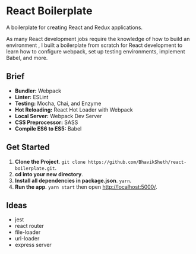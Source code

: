 # React Boilerplate
A boilerplate for creating React and Redux applications.

As many React development jobs require the knowledge of how to build an environment , I built a boilerplate from scratch for React development to learn how to configure webpack, set up testing environments, implement Babel, and more.

## Brief

* **Bundler:** Webpack
* **Linter:** ESLint
* **Testing:** Mocha, Chai, and Enzyme
* **Hot Reloading:** React Hot Loader with Webpack
* **Local Server:** Webpack Dev Server
* **CSS Preprocessor:** SASS
* **Compile ES6 to ES5:** Babel


## Get Started

1. **Clone the Project**. `git clone https://github.com/BhavikSheth/react-boilerplate.git`.
2. **cd into your new directory**.
3. **Install all dependencies in package.json**. `yarn`.
4. **Run the app**. `yarn start` then open [http://localhost:5000/](http://localhost:5000/).


## Ideas

* jest
* react router
* file-loader
* url-loader
* express server